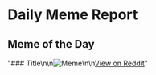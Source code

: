 # Daily Meme Report

## Meme of the Day
"### Title\n\n![Meme](https://i.redd.it/ejxgmcijs48e1.png)\n\n[View on Reddit](https://redd.it/1hj2ehw)"
